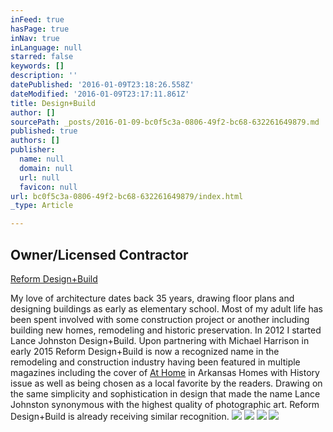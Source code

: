 ```yaml
---
inFeed: true
hasPage: true
inNav: true
inLanguage: null
starred: false
keywords: []
description: ''
datePublished: '2016-01-09T23:18:26.558Z'
dateModified: '2016-01-09T23:17:11.861Z'
title: Design+Build
author: []
sourcePath: _posts/2016-01-09-bc0f5c3a-0806-49f2-bc68-632261649879.md
published: true
authors: []
publisher:
  name: null
  domain: null
  url: null
  favicon: null
url: bc0f5c3a-0806-49f2-bc68-632261649879/index.html
_type: Article

---
```

## 

## 

## Owner/Licensed Contractor  
[Reform Design+Build][0]

My love of architecture dates back 35 years, drawing floor plans and designing buildings as early as elementary school.  Most of my adult life has been spent involved with some construction project or another including building new homes, remodeling and historic preservation.  In 2012 I started Lance Johnston Design+Build.  Upon partnering with Michael Harrison in early 2015 Reform Design+Build is now a recognized name in the remodeling and construction industry having been featured in multiple magazines including the cover of [At Home][1] in Arkansas Homes with History issue as well as being chosen as a local favorite by the readers.  Drawing on the same simplicity and sophistication in design that made the name Lance Johnston synonymous with the highest quality of photographic art. Reform Design+Build is already receiving similar recognition.
![](https://the-grid-user-content.s3-us-west-2.amazonaws.com/cdd2f271-3c9c-4cb7-be73-86f7025c44d0.jpg)
![](https://the-grid-user-content.s3-us-west-2.amazonaws.com/d8a3e569-f6ba-492f-a478-34ecba55c791.jpg)
![](https://the-grid-user-content.s3-us-west-2.amazonaws.com/1c66a39a-ec9e-4908-914b-1443d3e4c7e3.jpg)
![](https://the-grid-user-content.s3-us-west-2.amazonaws.com/67295fe1-5bfb-4211-9fc1-577e9a56c521.jpg)

[0]: https://thegrid.ai/reform-design-build/
[1]: http://athomearkansas.com/article/portrait-of-a-home/